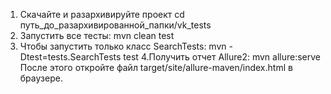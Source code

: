 1. Скачайте и разархивируйте проект
cd путь_до_разархивированной_папки/vk_tests
2. Запустить все тесты: mvn clean test
3. Чтобы запустить только класс SearchTests: mvn -Dtest=tests.SearchTests test
4.Получить отчет Allure2: mvn allure:serve
После этого откройте файл target/site/allure-maven/index.html в браузере.
